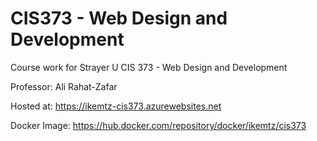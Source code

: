 # CIS373 - Web Design and Development
Course work for Strayer U CIS 373 - Web Design and Development

Professor: Ali Rahat-Zafar

Hosted at: https://ikemtz-cis373.azurewebsites.net

Docker Image: https://hub.docker.com/repository/docker/ikemtz/cis373
